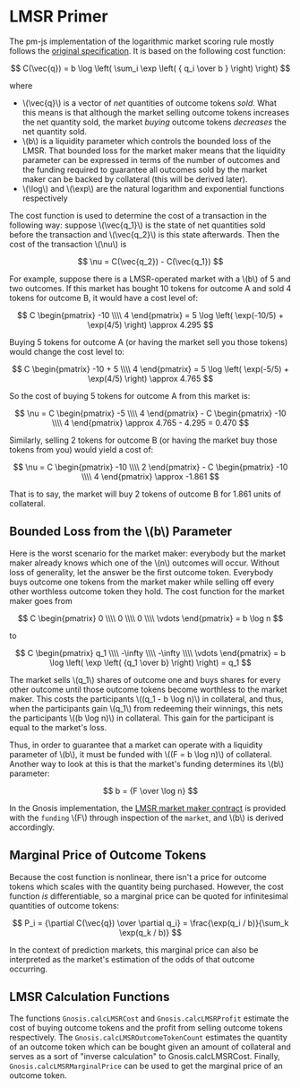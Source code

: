 # LMSR Primer

The pm-js implementation of the logarithmic market scoring rule mostly follows the [original specification](http://mason.gmu.edu/~rhanson/mktscore.pdf). It is based on the following cost function:

$$ C(\vec{q}) = b \log \left( \sum_i \exp \left( { q_i \over b } \right) \right) $$

where

* \\(\vec{q}\\) is a vector of *net* quantities of outcome tokens *sold*. What this means is that although the market selling outcome tokens increases the net quantity sold, the market *buying* outcome tokens *decreases* the net quantity sold. 
* \\(b\\) is a liquidity parameter which controls the bounded loss of the LMSR. That bounded loss for the market maker means that the liquidity parameter can be expressed in terms of the number of outcomes and the funding required to guarantee all outcomes sold by the market maker can be backed by collateral (this will be derived later).
* \\(\log\\) and \\(\exp\\) are the natural logarithm and exponential functions respectively

The cost function is used to determine the cost of a transaction in the following way: suppose \\(\vec{q_1}\\) is the state of net quantities sold before the transaction and \\(\vec{q_2}\\) is this state afterwards. Then the cost of the transaction \\(\nu\\) is

$$ \nu = C(\vec{q_2}) - C(\vec{q_1}) $$

For example, suppose there is a LMSR-operated market with a \\(b\\) of 5 and two outcomes. If this market has bought 10 tokens for outcome A and sold 4 tokens for outcome B, it would have a cost level of:

$$ C \begin{pmatrix} -10 \\\\ 4 \end{pmatrix} = 5 \log \left( \exp(-10/5) + \exp(4/5) \right) \approx 4.295 $$

Buying 5 tokens for outcome A (or having the market sell you those tokens) would change the cost level to:

$$ C \begin{pmatrix} -10 + 5 \\\\ 4 \end{pmatrix} = 5 \log \left( \exp(-5/5) + \exp(4/5) \right) \approx 4.765 $$

So the cost of buying 5 tokens for outcome A from this market is:

$$ \nu = C \begin{pmatrix} -5 \\\\ 4 \end{pmatrix} - C \begin{pmatrix} -10 \\\\ 4 \end{pmatrix} \approx 4.765 - 4.295 = 0.470 $$

Similarly, selling 2 tokens for outcome B (or having the market buy those tokens from you) would yield a cost of:

$$ \nu = C \begin{pmatrix} -10 \\\\ 2 \end{pmatrix} - C \begin{pmatrix} -10 \\\\ 4 \end{pmatrix} \approx -1.861 $$

That is to say, the market will buy 2 tokens of outcome B for 1.861 units of collateral.

## Bounded Loss from the \\(b\\) Parameter

Here is the worst scenario for the market maker: everybody but the market maker already knows which one of the \\(n\\) outcomes will occur. Without loss of generality, let the answer be the first outcome token. Everybody buys outcome one tokens from the market maker while selling off every other worthless outcome token they hold. The cost function for the market maker goes from

$$ C \begin{pmatrix} 0 \\\\ 0 \\\\ 0 \\\\ \vdots \end{pmatrix} = b \log n $$

to

$$ C \begin{pmatrix} q_1 \\\\ -\infty \\\\ -\infty \\\\ \vdots \end{pmatrix} = b \log \left( \exp \left( {q_1 \over b} \right) \right) = q_1 $$

The market sells \\(q_1\\) shares of outcome one and buys shares for every other outcome until those outcome tokens become worthless to the market maker. This costs the participants \\((q_1 - b \log n)\\) in collateral, and thus, when the participants gain \\(q_1\\) from redeeming their winnings, this nets the participants \\((b \log n)\\) in collateral. This gain for the participant is equal to the market's loss.

Thus, in order to guarantee that a market can operate with a liquidity parameter of \\(b\\), it must be funded with \\((F = b \log n)\\) of collateral. Another way to look at this is that the market's funding determines its \\(b\\) parameter:

$$ b = {F \over \log n} $$

In the Gnosis implementation, the [LMSR market maker contract](https://github.com/gnosis/pm-contracts/blob/v1.1.0/contracts/MarketMakers/LMSRMarketMaker.sol) is provided with the `funding` \\(F\\) through inspection of the `market`, and \\(b\\) is derived accordingly.

## Marginal Price of Outcome Tokens

Because the cost function is nonlinear, there isn't a price for outcome tokens which scales with the quantity being purchased. However, the cost function *is* differentiable, so a marginal price can be quoted for infinitesimal quantities of outcome tokens:

$$ P_i = {\partial C(\vec{q}) \over \partial q_i} = \frac{\exp(q_i / b)}{\sum_k \exp(q_k / b)} $$

In the context of prediction markets, this marginal price can also be interpreted as the market's estimation of the odds of that outcome occurring.

## LMSR Calculation Functions

The functions `Gnosis.calcLMSRCost` and `Gnosis.calcLMSRProfit` estimate the cost of buying outcome tokens and the profit from selling outcome tokens respectively. The `Gnosis.calcLMSROutcomeTokenCount` estimates the quantity of an outcome token which can be bought given an amount of collateral and serves as a sort of "inverse calculation" to Gnosis.calcLMSRCost. Finally, `Gnosis.calcLMSRMarginalPrice` can be used to get the marginal price of an outcome token.